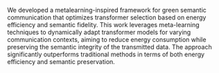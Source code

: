 We developed a metalearning-inspired framework for green semantic communication that optimizes transformer selection based on energy efficiency and semantic fidelity. This work leverages meta-learning techniques to dynamically adapt transformer models
for varying communication contexts, aiming to reduce energy consumption while preserving the semantic integrity of the transmitted data. The approach significantly outperforms traditional methods in terms of both energy efficiency
and semantic preservation.
